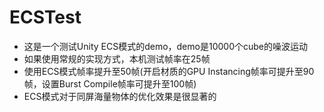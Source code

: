 # ECSTest

* 这是一个测试Unity ECS模式的demo，demo是10000个cube的噪波运动
* 如果使用常规的实现方式，本机测试帧率在25帧
* 使用ECS模式帧率提升至50帧(开启材质的GPU Instancing帧率可提升至90帧，设置Burst Compile帧率可提升至100帧)
* ECS模式对于同屏海量物体的优化效果是很显著的

